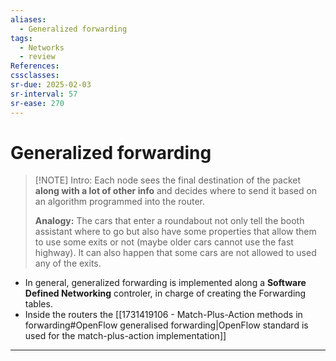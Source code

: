 ```yaml
---
aliases:
  - Generalized forwarding
tags:
  - Networks
  - review
References: 
cssclasses:
sr-due: 2025-02-03
sr-interval: 57
sr-ease: 270
---
```

# Generalized forwarding

> [!NOTE] Intro: 
>  Each node sees the final destination of the packet **along with a lot of other info** and decides where to send it based on an algorithm programmed into the router. 
>  
>  **Analogy:**
>  The cars that enter a roundabout not only tell the booth assistant where to go but also have some properties that allow them to use some exits or not (maybe older cars cannot use the fast highway). It can also happen that some cars are not allowed to used any of the exits.

+ In general, generalized forwarding is implemented along a **Software Defined Networking** controler, in charge of creating the Forwarding tables. 
+ Inside the routers the  [[1731419106 - Match-Plus-Action methods in forwarding#OpenFlow generalised forwarding|OpenFlow standard is used for the match-plus-action implementation]]



***